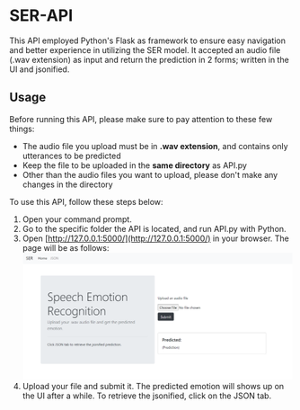 # SER-API
This API employed Python's Flask as framework to ensure easy navigation and better experience in utilizing the SER model. It accepted an audio file (.wav extension) as input and return the prediction in 2 forms; written in the UI and jsonified.

## Usage
Before running this API, please make sure to pay attention to these few things:
* The audio file you upload must be in **.wav extension**, and contains only utterances to be predicted
* Keep the file to be uploaded in the **same directory** as API.py
* Other than the audio files you want to upload, please don't make any changes in the directory

To use this API, follow these steps below:
1. Open your command prompt.
2. Go to the specific folder the API is located, and run API.py with Python.
3. Open [http://127.0.0.1:5000/](http://127.0.0.1:5000/) in your browser. The page will be as follows: ![Image of SER API](https://github.com/haninanz/SER-API/blob/master/ui1.png)
4. Upload your file and submit it. The predicted emotion will shows up on the UI after a while. To retrieve the jsonified, click on the JSON tab.
